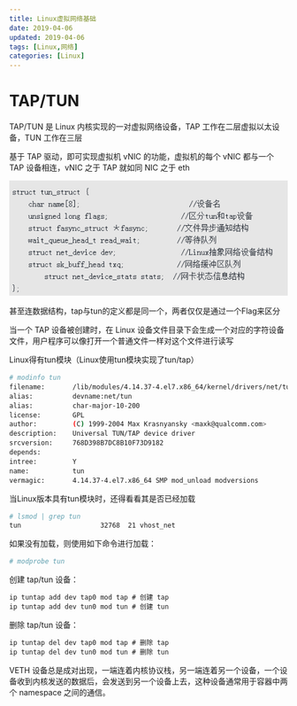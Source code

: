 ```yaml
---
title: Linux虚拟网络基础
date: 2019-04-06
updated: 2019-04-06
tags: [Linux,网络]
categories: [Linux]
---
```


<!-- more -->

# TAP/TUN

TAP/TUN 是 Linux 内核实现的一对虚拟网络设备，TAP 工作在二层虚拟以太设备，TUN 工作在三层

基于 TAP 驱动，即可实现虚拟机 vNIC 的功能，虚拟机的每个 vNIC 都与一个 TAP 设备相连，vNIC 之于 TAP 就如同 NIC 之于 eth

![图片](https://raw.githubusercontent.com/geekspeng/geekspeng.github.io/develop/source/images/spYkMDTpsJUD0VI8.png!thumbnail)

<!-- more -->

甚至连数据结构，tap与tun的定义都是同一个，两者仅仅是通过一个Flag来区分

当一个 TAP 设备被创建时，在 Linux 设备文件目录下会生成一个对应的字符设备文件，用户程序可以像打开一个普通文件一样对这个文件进行读写

Linux得有tun模块（Linux使用tun模块实现了tun/tap）

```bash
# modinfo tun
filename:       /lib/modules/4.14.37-4.el7.x86_64/kernel/drivers/net/tun.ko.xz
alias:          devname:net/tun
alias:          char-major-10-200
license:        GPL
author:         (C) 1999-2004 Max Krasnyansky <maxk@qualcomm.com>
description:    Universal TUN/TAP device driver
srcversion:     768D398B7DC8B10F73D9182
depends:
intree:         Y
name:           tun
vermagic:       4.14.37-4.el7.x86_64 SMP mod_unload modversions
```
当Linux版本具有tun模块时，还得看看其是否已经加载

```bash
# lsmod | grep tun
tun                    32768  21 vhost_net
```
如果没有加载，则使用如下命令进行加载：

```bash
# modprobe tun
```
创建 tap/tun 设备：

```bash
ip tuntap add dev tap0 mod tap # 创建 tap 
ip tuntap add dev tun0 mod tun # 创建 tun
```
删除 tap/tun 设备：

```bash
ip tuntap del dev tap0 mod tap # 删除 tap 
ip tuntap del dev tun0 mod tun # 删除 tun
```
VETH 设备总是成对出现，一端连着内核协议栈，另一端连着另一个设备，一个设备收到内核发送的数据后，会发送到另一个设备上去，这种设备通常用于容器中两个 namespace 之间的通信。
